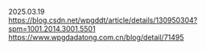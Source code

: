 2025.03.19  
https://blog.csdn.net/wpgddt/article/details/130950304?spm=1001.2014.3001.5501  
https://www.wpgdadatong.com.cn/blog/detail/71495
